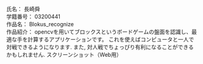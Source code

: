氏名： 長崎舜<br>
学籍番号： 03200441<br>
作品名： Blokus_recognize<br>
作品紹介： opencvを用いてブロックスというボードゲームの盤面を認識し、最適な手を計算するアプリケーションです。
これを使えばコンピュータと一人で対戦できるようになります. また, 対人戦でちょっぴり有利になることができるかもしれません.
スクリーンショット（Web用）

